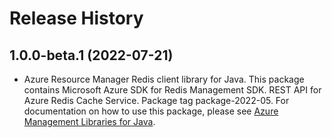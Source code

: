 # Release History

## 1.0.0-beta.1 (2022-07-21)

- Azure Resource Manager Redis client library for Java. This package contains Microsoft Azure SDK for Redis Management SDK. REST API for Azure Redis Cache Service. Package tag package-2022-05. For documentation on how to use this package, please see [Azure Management Libraries for Java](https://aka.ms/azsdk/java/mgmt).
